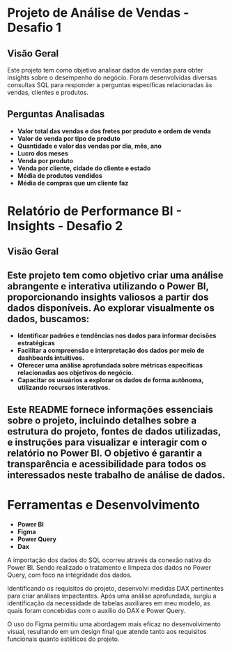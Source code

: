 # Projeto de Análise de Vendas - Desafio 1

## Visão Geral
Este projeto tem como objetivo analisar dados de vendas para obter insights sobre o desempenho do negócio. Foram desenvolvidas diversas consultas SQL para responder a perguntas específicas relacionadas às vendas, clientes e produtos.

## Perguntas Analisadas
- **Valor total das vendas e dos fretes por produto e ordem de venda**
- **Valor de venda por tipo de produto**
- **Quantidade e valor das vendas por dia, mês, ano**
- **Lucro dos meses**
- **Venda por produto**
- **Venda por cliente, cidade do cliente e estado**
- **Média de produtos vendidos**
- **Média de compras que um cliente faz**



# Relatório de Performance BI - Insights - Desafio 2

## Visão Geral

## Este projeto tem como objetivo criar uma análise abrangente e interativa utilizando o Power BI, proporcionando insights valiosos a partir dos dados disponíveis. Ao explorar visualmente os dados, buscamos:

- **Identificar padrões e tendências nos dados para informar decisões estratégicas**
- **Facilitar a compreensão e interpretação dos dados por meio de dashboards intuitivos.**
- **Oferecer uma análise aprofundada sobre métricas específicas relacionadas aos objetivos do negócio.**
- **Capacitar os usuários a explorar os dados de forma autônoma, utilizando recursos interativos.**

## Este README fornece informações essenciais sobre o projeto, incluindo detalhes sobre a estrutura do projeto, fontes de dados utilizadas, e instruções para visualizar e interagir com o relatório no Power BI. O objetivo é garantir a transparência e acessibilidade para todos os interessados neste trabalho de análise de dados.


# Ferramentas e Desenvolvimento

- **Power BI**
- **Figma**
- **Power Query**
- **Dax**

A importação dos dados do SQL ocorreu através da conexão nativa do Power BI. Sendo realizado o tratamento e limpeza dos dados no Power Query, com foco na integridade dos dados.

Identificando os requisitos do projeto, desenvolvi medidas DAX pertinentes para criar análises impactantes. Após uma análise aprofundada, surgiu a identificação da necessidade de tabelas auxiliares em meu modelo, as quais foram concebidas com o auxílio do DAX e Power Query.

O uso do Figma permitiu uma abordagem mais eficaz no desenvolvimento visual, resultando em um design final que atende tanto aos requisitos funcionais quanto estéticos do projeto.